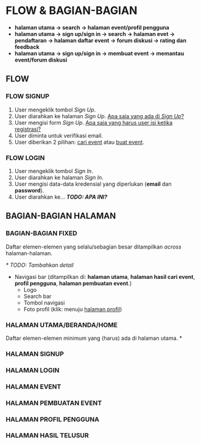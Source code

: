 # FLOW & BAGIAN-BAGIAN

* **halaman utama → search → halaman event/profil pengguna**
* **halaman utama → sign up/sign in → search → halaman evet → pendaftaran → halaman daftar event → forum diskusi → rating dan feedback**
* **halaman utama → sign up/sign in → membuat event → memantau event/forum diskusi**


## FLOW
### FLOW SIGNUP
1. User mengeklik tombol _Sign Up_.
2. User diarahkan ke halaman _Sign Up_.
  [Apa saja yang ada di _Sign Up_?](#hal-signup)
3. User mengisi form _Sign Up_.
  [Apa saja yang harus user isi ketika registrasi?](#hal-signup-form-registrasi)
4. User diminta untuk verifikasi email.
5. User diberikan 2 pilihan: [cari event](#halaman-cari-event) atau [buat event](#halaman-buat-event).

### FLOW LOGIN
1. User mengeklik tombol _Sign In_.
2. User diarahkan ke halaman _Sign In_.
3. User mengisi data-data kredensial yang diperlukan (**email** dan **password**).
4. User diarahkan ke... _**TODO: APA INI?**_



## BAGIAN-BAGIAN HALAMAN
### BAGIAN-BAGIAN FIXED
Daftar elemen-elemen yang selalu/sebagian besar ditampilkan _across_ halaman-halaman.  

_* TODO: Tambahkan detail_
* Navigasi bar (ditampilkan di: **halaman utama**, **halaman hasil cari event**, **profil pengguna**, **halaman pembuatan event**.)
  * Logo
  * Search bar
  * Tombol navigasi
  * Foto profil (klik: menuju [halaman profil](#hal-profil))
  

### HALAMAN UTAMA/BERANDA/HOME
Daftar elemen-elemen minimum yang (harus) ada di halaman utama.
* 

### HALAMAN SIGNUP <a name="hal-signup"></a>

### HALAMAN LOGIN <a name="hal-login"></a>

### HALAMAN EVENT

### HALAMAN PEMBUATAN EVENT

### HALAMAN PROFIL PENGGUNA

### HALAMAN HASIL TELUSUR

### 

